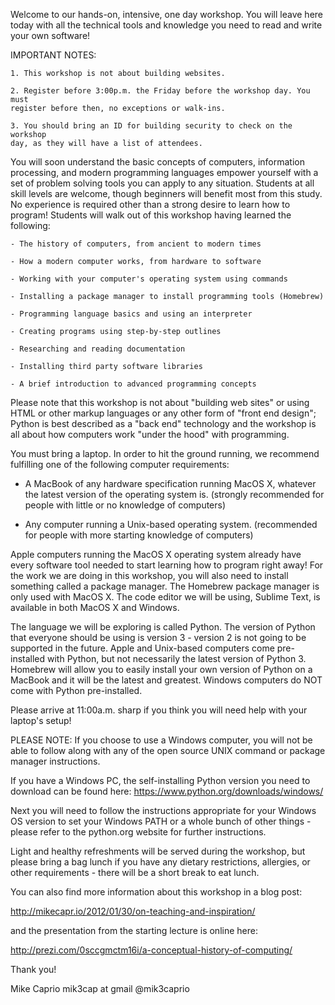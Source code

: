 Welcome to our hands-on, intensive, one day workshop. You will leave here 
today with all the technical tools and knowledge you need to read and write 
your own software!

IMPORTANT NOTES:

    1. This workshop is not about building websites.

    2. Register before 3:00p.m. the Friday before the workshop day. You must 
    register before then, no exceptions or walk-ins.

    3. You should bring an ID for building security to check on the workshop 
    day, as they will have a list of attendees.

You will soon understand the basic concepts of computers, information 
processing, and modern programming languages empower yourself with a set of 
problem solving tools you can apply to any situation. Students at all skill 
levels are welcome, though beginners will benefit most from this study. No 
experience is required other than a strong desire to learn how to program! 
Students will walk out of this workshop having learned the following:

    - The history of computers, from ancient to modern times

    - How a modern computer works, from hardware to software

    - Working with your computer's operating system using commands

    - Installing a package manager to install programming tools (Homebrew)

    - Programming language basics and using an interpreter

    - Creating programs using step-by-step outlines

    - Researching and reading documentation

    - Installing third party software libraries

    - A brief introduction to advanced programming concepts

Please note that this workshop is not about "building web sites" or using HTML 
or other markup languages or any other form of "front end design"; Python is 
best described as a "back end" technology and the workshop is all about how 
computers work "under the hood" with programming.

You must bring a laptop. In order to hit the ground running, we recommend 
fulfilling one of the following computer requirements:
 * A MacBook of any hardware specification running MacOS X, whatever the 
 latest version of the operating system is. (strongly recommended for people 
 with little or no knowledge of computers)

 * Any computer running a Unix-based operating system. (recommended for 
 people with more starting knowledge of computers)

Apple computers running the MacOS X operating system already have every 
software tool needed to start learning how to program right away! For the 
work we are doing in this workshop, you will also need to install something
called a package manager. The Homebrew package manager is only used with
MacOS X. The code editor we will be using, Sublime Text, is available in
both MacOS X and Windows.

The language we will be exploring is called Python. The version of Python
that everyone should be using is version 3 - version 2 is not going to be
supported in the future. Apple and Unix-based computers come pre-installed
with Python, but not necessarily the latest version of Python 3. Homebrew
will allow you to easily install your own version of Python on a MacBook
and it will be the latest and greatest. Windows computers do NOT come with
Python pre-installed.

Please arrive at 11:00a.m. sharp if you think you will need help with your 
laptop's setup!

PLEASE NOTE:  If you choose to use a Windows computer, you will not be able
to follow along with any of the open source UNIX command or package manager
instructions.

If you have a Windows PC, the self-installing Python version you need to
download can be found here:  https://www.python.org/downloads/windows/

Next you will need to follow the instructions appropriate for your Windows
OS version to set your Windows PATH or a whole bunch of other things - please
refer to the python.org website for further instructions.

Light and healthy refreshments will be served during the workshop, but please 
bring a bag lunch if you have any dietary restrictions, allergies, or other 
requirements - there will be a short break to eat lunch.

You can also find more information about this workshop in a blog post:

http://mikecapr.io/2012/01/30/on-teaching-and-inspiration/

and the presentation from the starting lecture is online here:

http://prezi.com/0sccgmctm16i/a-conceptual-history-of-computing/


Thank you!

Mike Caprio
mik3cap at gmail
@mik3caprio
